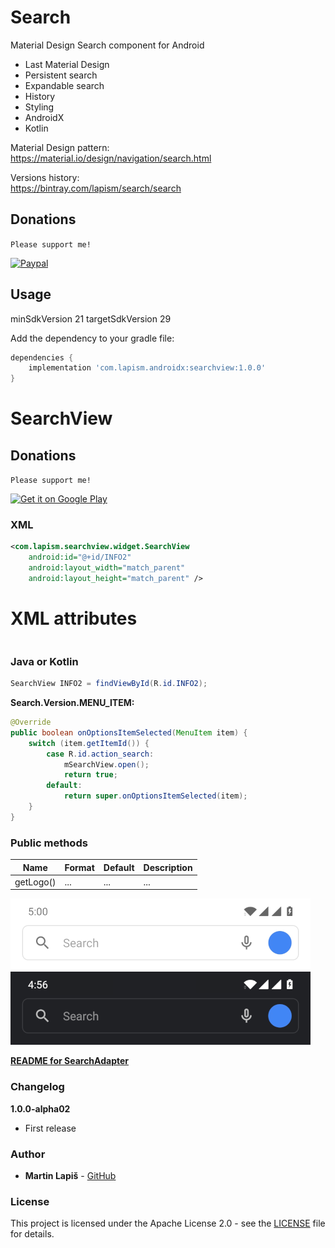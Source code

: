 # Search
Material Design Search component for Android

 - Last Material Design
 - Persistent search
 - Expandable search
 - History
 - Styling
 - AndroidX
 - Kotlin

Material Design pattern:  
https://material.io/design/navigation/search.html  

Versions history:  
https://bintray.com/lapism/search/search

## Donations

`Please support me!`

<a href="https://www.paypal.me/lapism">
  <img alt="Paypal"
       src="https://github.com/lapism/Search/blob/master/images/donate.png" />
</a>

## Usage
minSdkVersion 21
targetSdkVersion 29

Add the dependency to your gradle file:
```groovy
dependencies {
    implementation 'com.lapism.androidx:searchview:1.0.0'
}
```
# SearchView

## Donations

`Please support me!`

<a href="https://www.paypal.me/lapism">
  <img alt="Get it on Google Play"
       src="https://github.com/lapism/SearchView-SearchBar/blob/master/images/donate.png" />
</a>

### XML
```xml
<com.lapism.searchview.widget.SearchView
    android:id="@+id/INFO2"
    android:layout_width="match_parent"
    android:layout_height="match_parent" />
```

# XML attributes
```xml


```

### Java or Kotlin
```java
SearchView INFO2 = findViewById(R.id.INFO2);
```

**Search.Version.MENU_ITEM:**
```java
@Override
public boolean onOptionsItemSelected(MenuItem item) {
    switch (item.getItemId()) {
        case R.id.action_search:
            mSearchView.open();
            return true;
        default:
            return super.onOptionsItemSelected(item);
    }
}
```

### Public methods
| Name | Format | Default | Description
| ------ | ------ |  ------ |------ |
| getLogo() | ... | ... | ...


![Search](https://github.com/lapism/Search/blob/master/images/search.png)


**[README for SearchAdapter](https://github.com/lapism/Search/blob/master/README_SearchAdapter.md)**

### Changelog
**1.0.0-alpha02**
- First release

### Author

* **Martin Lapiš** - [GitHub](https://github.com/lapism)

### License

This project is licensed under the Apache License 2.0 - see the [LICENSE](https://github.com/lapism/Search/blob/searchview/LICENSE) file for details.
